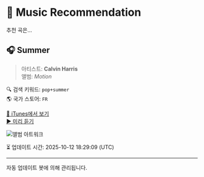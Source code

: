 
# 🎵 Music Recommendation

추천 곡은...

## 🎧 Summer  
> 아티스트: **Calvin Harris**  
> 앨범: _Motion_  

🔍 검색 키워드: `pop+summer`  
🌎 국가 스토어: `FR`

[🔗 iTunes에서 보기](https://music.apple.com/fr/album/summer/922876176?i=922876189&uo=4)  
[▶️ 미리 듣기](https://audio-ssl.itunes.apple.com/itunes-assets/AudioPreview211/v4/dd/84/bb/dd84bb40-8582-1688-99ee-e0e910d07e53/mzaf_13428644382929655820.plus.aac.p.m4a)

![앨범 아트워크](https://is1-ssl.mzstatic.com/image/thumb/Music211/v4/da/50/cc/da50cc80-3515-a38d-369b-0d700ffd249d/886444820448.jpg/100x100bb.jpg)

⏳ 업데이트 시간: 2025-10-12 18:29:09 (UTC)

---
자동 업데이트 봇에 의해 관리됩니다.
